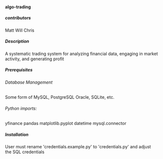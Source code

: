 #### algo-trading

##### contributors

Matt
Will
Chris

##### Description

A systematic trading system for analyzing financial data, engaging in market activity, and generating profit

##### Prerequisites

###### Database Management

Some form of MySQL, PostgreSQL Oracle, SQLite, etc.

###### Python imports:

yfinance
pandas
matplotlib.pyplot
datetime
mysql.connector

##### Installation

User must rename 'credentials.example.py' to 'credentials.py' and adjust the SQL credentials
